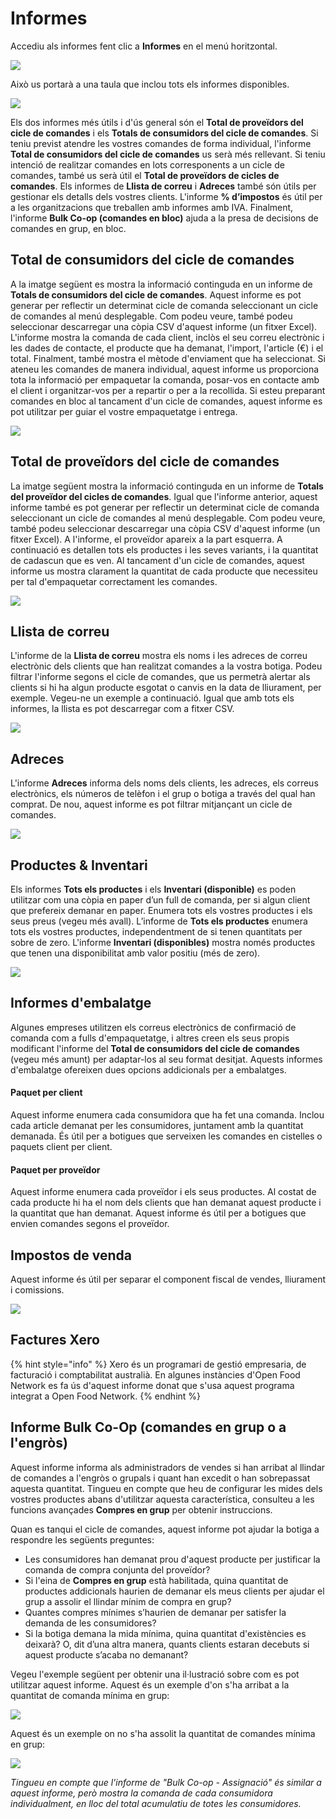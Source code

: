 # Informes

Accediu als informes fent clic a **Informes** en el menú horitzontal.

![](../.gitbook/assets/informess.png)

Això us portarà a una taula que inclou tots els informes disponibles.

![](../.gitbook/assets/informes.png)

Els dos informes més útils i d'ús general són el **Total de proveïdors del cicle de comandes** i els **Totals de consumidors del cicle de comandes**. Si teniu previst atendre les vostres comandes de forma individual, l'informe **Total de consumidors del cicle de comandes** us serà més rellevant. Si teniu intenció de realitzar comandes en lots corresponents a un cicle de comandes, també us serà útil el **Total de proveïdors de cicles de comandes**. Els informes de **Llista de correu** i **Adreces** també són útils per gestionar els detalls dels vostres clients. L'informe **% d’impostos** és útil per a les organitzacions que treballen amb informes amb IVA. Finalment, l'informe **Bulk Co-op \(comandes en bloc\)** ajuda a la presa de decisions de comandes en grup, en bloc.

## Total de consumidors del cicle de comandes

A la imatge següent es mostra la informació continguda en un informe de **Totals de consumidors del cicle de comandes**. Aquest informe es pot generar per reflectir un determinat cicle de comanda seleccionant un cicle de comandes al menú desplegable. Com podeu veure, també podeu seleccionar descarregar una còpia CSV d'aquest informe \(un fitxer Excel\). L'informe mostra la comanda de cada client, inclòs el seu correu electrònic i les dades de contacte, el producte que ha demanat, l'import, l'article \(€\) i el total. Finalment, també mostra el mètode d'enviament que ha seleccionat. Si ateneu les comandes de manera individual, aquest informe us proporciona tota la informació per empaquetar la comanda, posar-vos en contacte amb el client i organitzar-vos per a repartir o per a la recollida. Si esteu preparant comandes en bloc al tancament d'un cicle de comandes, aquest informe es pot utilitzar per guiar el vostre empaquetatge i entrega.

![](../.gitbook/assets/imatge%20%286%29.png)

## Total de proveïdors del cicle de comandes

La imatge següent mostra la informació continguda en un informe de **Totals del proveïdor del cicles de comandes**. Igual que l'informe anterior, aquest informe també es pot generar per reflectir un determinat cicle de comanda seleccionant un cicle de comandes al menú desplegable. Com podeu veure, també podeu seleccionar descarregar una còpia CSV d'aquest informe \(un fitxer Excel\). A l'informe, el proveïdor apareix a la part esquerra. A continuació es detallen tots els productes i les seves variants, i la quantitat de cadascun que es ven. Al tancament d'un cicle de comandes, aquest informe us mostra clarament la quantitat de cada producte que necessiteu per tal d'empaquetar correctament les comandes.

![](../.gitbook/assets/imatge%20%284%29.png)

## Llista de correu

L'informe de la **Llista de correu** mostra els noms i les adreces de correu electrònic dels clients que han realitzat comandes a la vostra botiga. Podeu filtrar l'informe segons el cicle de comandes, que us permetrà alertar als clients si hi ha algun producte esgotat o canvis en la data de lliurament, per exemple. Vegeu-ne un exemple a continuació. Igual que amb tots els informes, la llista es pot descarregar com a fitxer CSV.

![](../.gitbook/assets/imatge%20%2819%29.png)

## Adreces

L'informe **Adreces** informa dels noms dels clients, les adreces, els correus electrònics, els números de telèfon i el grup o botiga a través del qual han comprat. De nou, aquest informe es pot filtrar mitjançant un cicle de comandes.

![](../.gitbook/assets/imatge%20%2812%29.png)

## Productes & Inventari

Els informes **Tots els productes** i els **Inventari \(disponible\)** es poden utilitzar com una còpia en paper d’un full de comanda, per si algun client que prefereix demanar en paper. Enumera tots els vostres productes i els seus preus \(vegeu més avall\). L’informe de **Tots els productes** enumera tots els vostres productes, independentment de si tenen quantitats per sobre de zero. L'informe **Inventari \(disponibles\)** mostra només productes que tenen una disponibilitat amb valor positiu \(més de zero\).

![](../.gitbook/assets/imatge%20%2822%29.png)

## Informes d'embalatge

Algunes empreses utilitzen els correus electrònics de confirmació de comanda com a fulls d'empaquetatge, i altres creen els seus propis modificant l'informe del **Total de consumidors del cicle de comandes** \(vegeu més amunt\) per adaptar-los al seu format desitjat. Aquests informes d'embalatge ofereixen dues opcions addicionals per a embalatges.

#### Paquet per client

Aquest informe enumera cada consumidora que ha fet una comanda. Inclou cada article demanat per les consumidores, juntament amb la quantitat demanada. És útil per a botigues que serveixen les comandes en cistelles o paquets client per client.

#### Paquet per proveïdor

Aquest informe enumera cada proveïdor i els seus productes. Al costat de cada producte hi ha el nom dels clients que han demanat aquest producte i la quantitat que han demanat. Aquest informe és útil per a botigues que envien comandes segons el proveïdor.

## Impostos de venda

Aquest informe és útil per separar el component fiscal de vendes, lliurament i comissions.

![](../.gitbook/assets/imatge%20%2827%29.png)

## Factures Xero

{% hint style="info" %}
Xero és un programari de gestió empresaria, de facturació i comptabilitat australià. En algunes instàncies d'Open Food Network es fa ús d'aquest informe donat que s'usa aquest programa integrat a Open Food Network.
{% endhint %}

## Informe Bulk Co-Op \(comandes en grup o a l'engròs\)

Aquest informe informa als administradors de vendes si han arribat al llindar de comandes a l'engròs o grupals i quant han excedit o han sobrepassat aquesta quantitat. Tingueu en compte que heu de configurar les mides dels vostres productes abans d'utilitzar aquesta característica, consulteu a les funcions avançades **Compres en grup** per obtenir instruccions.

Quan es tanqui el cicle de comandes, aquest informe pot ajudar la botiga a respondre les següents preguntes:

* Les consumidores han demanat prou d'aquest producte per justificar la comanda de compra conjunta del proveïdor?
* Si l'eina de **Compres en grup** està habilitada, quina quantitat de productes addicionals haurien de demanar els meus clients per ajudar el grup a assolir el llindar mínim de compra en grup?
* Quantes compres mínimes s’haurien de demanar per satisfer la demanda de les consumidores?
* Si la botiga demana la mida mínima, quina quantitat d'existències es deixarà? O, dit d’una altra manera, quants clients estaran decebuts si aquest producte s’acaba no demanant?

Vegeu l'exemple següent per obtenir una il·lustració sobre com es pot utilitzar aquest informe. Aquest és un exemple d'on s'ha arribat a la quantitat de comanda mínima en grup:

![](../.gitbook/assets/comprabulkcoop.png)

Aquest és un exemple on no s'ha assolit la quantitat de comandes mínima en grup:

![](../.gitbook/assets/bokchoygrupdecompra.png)

_Tingueu en compte que l'informe de "Bulk Co-op - Assignació" és similar a aquest informe, però mostra la comanda de cada consumidora individualment, en lloc del total acumulatiu de totes les consumidores._  


  


